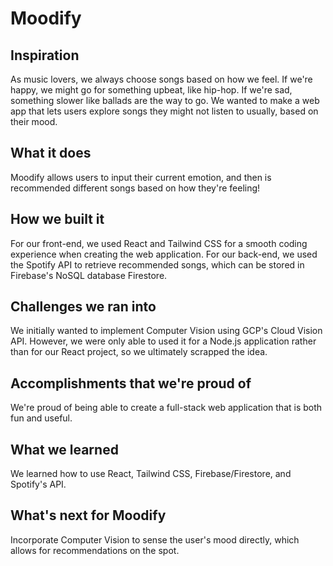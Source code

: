# Moodify

## Inspiration

As music lovers, we always choose songs based on how we feel. If we're happy, we might go for something upbeat, like hip-hop. If we're sad, something slower like ballads are the way to go. We wanted to make a web app that lets users explore songs they might not listen to usually, based on their mood.

## What it does

Moodify allows users to input their current emotion, and then is recommended different songs based on how they're feeling!

## How we built it

For our front-end, we used React and Tailwind CSS for a smooth coding experience when creating the web application. For our back-end, we used the Spotify API to retrieve recommended songs, which can be stored in Firebase's NoSQL database Firestore.

## Challenges we ran into

We initially wanted to implement Computer Vision using GCP's Cloud Vision API. However, we were only able to used it for a Node.js application rather than for our React project, so we ultimately scrapped the idea.

## Accomplishments that we're proud of

We're proud of being able to create a full-stack web application that is both fun and useful.

## What we learned

We learned how to use React, Tailwind CSS, Firebase/Firestore, and Spotify's API.

## What's next for Moodify

Incorporate Computer Vision to sense the user's mood directly, which allows for recommendations on the spot.

